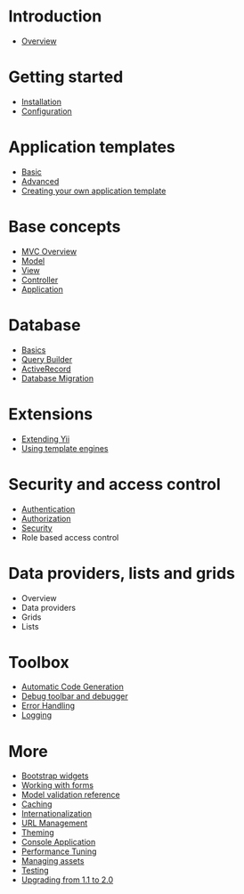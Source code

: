 Introduction
============

- [Overview](overview.md)

Getting started
===============

- [Installation](installation.md)
- [Configuration](configuration.md)

Application templates
=====================

- [Basic](apps-basic.md)
- [Advanced](apps-advanced.md)
- [Creating your own application template](apps-own.md)

Base concepts
=============

- [MVC Overview](mvc.md)
- [Model](model.md)
- [View](view.md)
- [Controller](controller.md)
- [Application](application.md)

Database
========

- [Basics](database-basics.md)
- [Query Builder](query-builder.md)
- [ActiveRecord](active-record.md)
- [Database Migration](migration.md)

Extensions
==========

- [Extending Yii](extension.md)
- [Using template engines](template.md)

Security and access control
===========================

- [Authentication](authentication.md)
- [Authorization](authorization.md)
- [Security](security.md)
- Role based access control

Data providers, lists and grids
===============================

- Overview
- Data providers
- Grids
- Lists

Toolbox
=======

- [Automatic Code Generation](gii.md)
- [Debug toolbar and debugger](debugger.md)
- [Error Handling](error.md)
- [Logging](logging.md)

More
====

- [Bootstrap widgets](bootstrap-widgets.md)
- [Working with forms](form.md)
- [Model validation reference](validation.md)
- [Caching](caching.md)
- [Internationalization](i18n.md)
- [URL Management](url.md)
- [Theming](theming.md)
- [Console Application](console.md)
- [Performance Tuning](performance.md)
- [Managing assets](assets.md)
- [Testing](testing.md)
- [Upgrading from 1.1 to 2.0](upgrade-from-v1.md)
